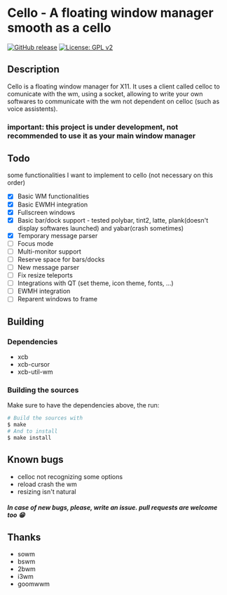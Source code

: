 # Cello - A floating window manager smooth as a cello
[![GitHub release](https://img.shields.io/badge/release-v0.1.1-blue.svg)](https://github.com/vnteles/cellowm/releases)
[![License: GPL v2](https://img.shields.io/badge/License-GPL%20v2-blue.svg)](https://www.gnu.org/licenses/old-licenses/gpl-2.0.en.html)

## Description
Cello is a floating window manager for X11.
It uses a client called celloc to comunicate with the wm, using a socket, allowing to write your own softwares to communicate with the wm not dependent on celloc (such as voice assistents).

### important: this project is under development, not recommended to use it as your main window manager

## Todo
some functionalities I want to implement to cello (not necessary on this order)
- [x] Basic WM functionalities
- [x] Basic EWMH integration
- [x] Fullscreen windows
- [x] Basic bar/dock support - tested polybar, tint2, latte, plank(doesn't display softwares launched) and yabar(crash sometimes)
- [x] Temporary message parser
- [ ] Focus mode
- [ ] Multi-monitor support
- [ ] Reserve space for bars/docks
- [ ] New message parser
- [ ] Fix resize teleports
- [ ] Integrations with QT (set theme, icon theme, fonts, ...)
- [ ] EWMH integration
- [ ] Reparent windows to frame

## Building
### Dependencies
+ xcb
+ xcb-cursor
+ xcb-util-wm

### Building the sources
Make sure to have the dependencies above, the run:
``` sh
# Build the sources with
$ make
# And to install
$ make install
```

## Known bugs
- celloc not recognizing some options
- reload crash the wm
- resizing isn't natural
##### In case of new bugs, please, write an issue. pull requests are welcome too 😁

## Thanks
- sowm
- bswm
- 2bwm
- i3wm
- goomwwm
